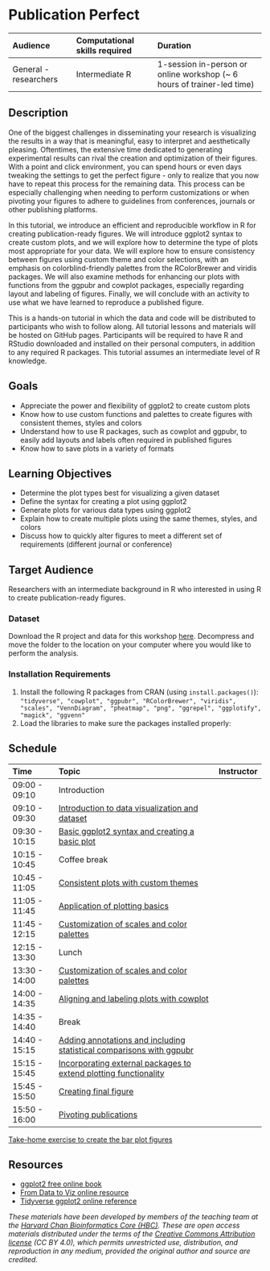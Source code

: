 # Publication Perfect

| Audience | Computational skills required | Duration |
:----------|:-------------|:----------|
| General - researchers | Intermediate R | 1-session in-person or online workshop (~ 6 hours of trainer-led time)|

## Description

One of the biggest challenges in disseminating your research is visualizing the results in a way that is meaningful, easy to interpret and aesthetically pleasing. Oftentimes, the extensive time dedicated to generating experimental results can rival the creation and optimization of their figures. With a point and click environment, you can spend hours or even days tweaking the settings to get the perfect figure - only to realize that you now have to repeat this process for the remaining data. This process can be especially challenging when needing to perform customizations or when pivoting your figures to adhere to guidelines from conferences, journals or other publishing platforms.

In this tutorial, we introduce an efficient and reproducible workflow in R for creating publication-ready figures. We will introduce ggplot2 syntax to create custom plots, and we will explore how to determine the type of plots most appropriate for your data. We will explore how to ensure consistency between figures using custom theme and color selections, with an emphasis on colorblind-friendly palettes from the RColorBrewer and viridis packages. We will also examine methods for enhancing our plots with functions from the ggpubr and cowplot packages, especially regarding layout and labeling of figures. Finally, we will conclude with an activity to use what we have learned to reproduce a published figure.

This is a hands-on tutorial in which the data and code will be distributed to participants who wish to follow along. All tutorial lessons and materials will be hosted on GitHub pages. Participants will be required to have R and RStudio downloaded and installed on their personal computers, in addition to any required R packages. This tutorial assumes an intermediate level of R knowledge.

## Goals

* Appreciate the power and flexibility of ggplot2 to create custom plots
* Know how to use custom functions and palettes to create figures with consistent themes, styles and colors
* Understand how to use R packages, such as cowplot and ggpubr, to easily add layouts and labels often required in published figures 
* Know how to save plots in a variety of formats

## Learning Objectives

* Determine the plot types best for visualizing a given dataset
* Define the syntax for creating a plot using ggplot2
* Generate plots for various data types using ggplot2
* Explain how to create multiple plots using the same themes, styles, and colors
* Discuss how to quickly alter figures to meet a different set of requirements (different journal or conference)

## Target Audience

Researchers with an intermediate background in R who interested in using R to create publication-ready figures. 

### Dataset

Download the R project and data for this workshop [here](https://github.com/hbctraining/Training-modules/raw/master/data/publication_perfect.zip). Decompress and move the folder to the location on your computer where you would like to perform the analysis.


### Installation Requirements

1. Install the following R packages from CRAN (using `install.packages()`): `"tidyverse", "cowplot", "ggpubr", "RColorBrewer", "viridis", "scales", "VennDiagram", "pheatmap", "png", "ggrepel", "ggplotify", "magick", "ggvenn"`
2. Load the libraries to make sure the packages installed properly:


## Schedule

| Time | Topic | Instructor
:-----------------------|:-------------|:-------------|
| 09:00 - 09:10	| Introduction | 
| 09:10 - 09:30	| [Introduction to data visualization and dataset](lessons/01_Introduction.md) | 
| 09:30 - 10:15 | [Basic ggplot2 syntax and creating a basic plot](lessons/02_ggplot2_syntax.md) | 
| 10:15 - 10:45	| Coffee break | |
| 10:45 - 11:05	| [Consistent plots with custom themes](lessons/03_custom_themes.md) |
| 11:05 - 11:45 | [Application of plotting basics](lessons/04_boxplot_application_of_basic_plotting.md) | 
| 11:45 - 12:15	| [Customization of scales and color palettes](lessons/05_custom_plot_scales_colors.md) | 
| 12:15 - 13:30	| Lunch | 
| 13:30 - 14:00	| [Customization of scales and color palettes](lessons/05_custom_plot_scales_colors.md) | 
| 14:00 - 14:35	| [Aligning and labeling plots with cowplot](lessons/06_aligning_plots_using_cowplot.md) | 
| 14:35 - 14:40	| Break
| 14:40 - 15:15	| [Adding annotations and including statistical comparisons with ggpubr](lessons/07_adding_text_annotations.md) | 
| 15:15 - 15:45	| [Incorporating external packages to extend plotting functionality](lessons/08_figure_specific_packages.md) | 
| 15:45 - 15:50	| [Creating final figure](lessons/09_final_figure.md) | 
| 15:50 - 16:00	| [Pivoting publications](lessons/10_pivoting_publications.md) | 

[Take-home exercise to create the bar plot figures](lessons/bar_plots_exercise.md)

## Resources

* [ggplot2 free online book](https://ggplot2-book.org/index.html)
* [From Data to Viz online resource](https://www.data-to-viz.com)
* [Tidyverse ggplot2 online reference](https://ggplot2.tidyverse.org/reference/index.html)


*These materials have been developed by members of the teaching team at the [Harvard Chan Bioinformatics Core (HBC)](http://bioinformatics.sph.harvard.edu/). These are open access materials distributed under the terms of the [Creative Commons Attribution license](https://creativecommons.org/licenses/by/4.0/) (CC BY 4.0), which permits unrestricted use, distribution, and reproduction in any medium, provided the original author and source are credited.*
